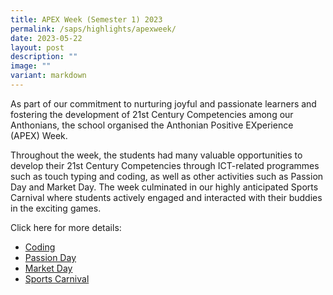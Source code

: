 ```yaml
---
title: APEX Week (Semester 1) 2023
permalink: /saps/highlights/apexweek/
date: 2023-05-22
layout: post
description: ""
image: ""
variant: markdown
---
```

As part of our commitment to nurturing joyful and passionate learners and fostering the development of 21st Century Competencies among our Anthonians, the school organised the Anthonian Positive EXperience (APEX) Week.  
  
Throughout the week, the students had many valuable opportunities to develop their 21st Century Competencies through ICT-related programmes such as touch typing and coding, as well as other activities such as Passion Day and Market Day. The week culminated in our highly anticipated Sports Carnival where students actively engaged and interacted with their buddies in the exciting games.

Click here for more details:

* [Coding](https://stanthonyspri.moe.edu.sg/saps/highlights/codingsemester1/)
* [Passion Day](https://stanthonyspri.moe.edu.sg/saps/highlights/passionday/)
* [Market Day](https://stanthonyspri.moe.edu.sg/saps/highlights/marketday/)
* [Sports Carnival](https://stanthonyspri.moe.edu.sg/saps/highlights/sportscarnival/)
